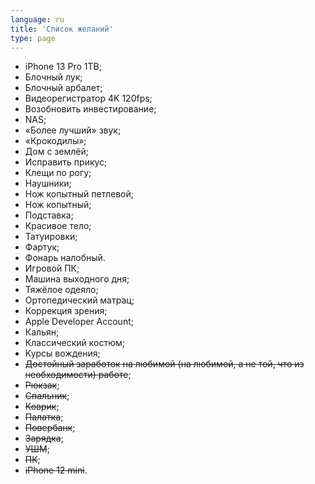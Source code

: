 ```yaml
---
language: ru
title: 'Cписок желаний'
type: page
---
```


- iPhone 13 Pro 1TB;
- Блочный лук;
- Блочный арбалет;
- Видеорегистратор 4K 120fps;
- Возобновить инвестирование;
- NAS;
- «Более лучший» звук;
- «Крокодилы»;
- Дом с землёй;
- Исправить прикус;
- Клещи по рогу;
- Наушники;
- Нож копытный петлевой;
- Нож копытный;
- Подставка;
- Красивое тело;
- Татуировки;
- Фартук;
- Фонарь налобный.
- Игровой ПК;
- Машина выходного дня;
- Тяжёлое одеяло;
- Ортопедический матрац;
- Коррекция зрения;
- Apple Developer Account;
- Кальян;
- Классический костюм;
- Курсы вождения;
- ~~Достойный заработок на любимой (на любимой, а не той, что из необходимости) работе~~;
- ~~Рюкзак~~;
- ~~Спальник~~;
- ~~Коврик~~;
- ~~Палатка~~;
- ~~Повербанк~~;
- ~~Зарядка~~;
- ~~УШМ~~;
- ~~ПК~~;
- ~~iPhone 12 mini~~.
